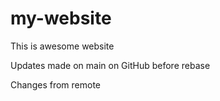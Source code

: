 # my-website

 This is awesome website
 
Updates made on main on GitHub before rebase

Changes from remote
